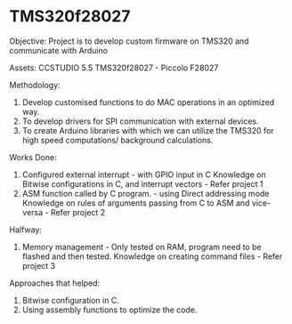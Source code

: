 # TMS320f28027
Objective:
Project is to develop custom firmware on TMS320 and communicate with Arduino

Assets:
CCSTUDIO 5.5 
TMS320f28027 - Piccolo F28027

Methodology:
1. Develop customised functions to do MAC operations in an optimized way.
2. To develop drivers for SPI communication with external devices.
3. To create Arduino libraries with which we can utilize the TMS320 for high speed computations/ background calculations.


Works Done:

1. Configured external interrupt - with GPIO input in C 
   Knowledge on Bitwise configurations in C, and interrupt vectors - Refer project 1
2. ASM function called by C program. - using Direct addressing mode
   Knowledge on rules of arguments passing from C to ASM and vice-versa - Refer project 2

Halfway:
1. Memory management - Only tested on RAM, program need to be flashed and then tested.
   Knowledge on creating command files - Refer project 3


Approaches that helped:
1. Bitwise configuration in C.
2. Using assembly functions to optimize the code.

